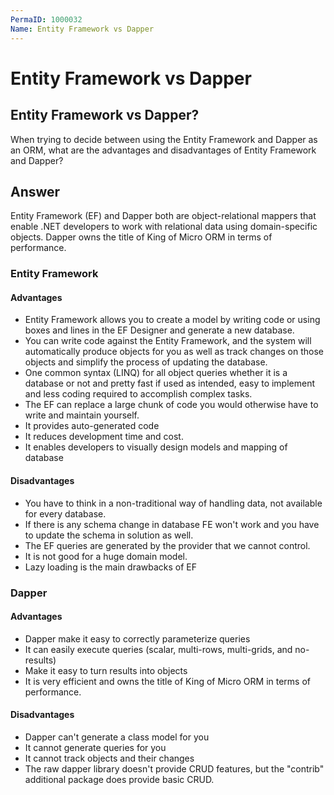```yaml
---
PermaID: 1000032
Name: Entity Framework vs Dapper
---
```


# Entity Framework vs Dapper

## Entity Framework vs Dapper? 

When trying to decide between using the Entity Framework and Dapper as an ORM, what are the advantages and disadvantages of Entity Framework and Dapper?

## Answer

Entity Framework (EF) and Dapper both are object-relational mappers that enable .NET developers to work with relational data using domain-specific objects. Dapper owns the title of King of Micro ORM in terms of performance. 

### Entity Framework

#### Advantages

 - Entity Framework allows you to create a model by writing code or using boxes and lines in the EF Designer and generate a new database.
 - You can write code against the Entity Framework, and the system will automatically produce objects for you as well as track changes on those objects and simplify the process of updating the database.
 - One common syntax (LINQ) for all object queries whether it is a database or not and pretty fast if used as intended, easy to implement and less coding required to accomplish complex tasks. 
 - The EF can replace a large chunk of code you would otherwise have to write and maintain yourself.
 - It provides auto-generated code
 - It reduces development time and cost.
 - It enables developers to visually design models and mapping of database 

#### Disadvantages

 - You have to think in a non-traditional way of handling data, not available for every database.
 - If there is any schema change in database FE won't work and you have to update the schema in solution as well.
 - The EF queries are generated by the provider that we cannot control.
 - It is not good for a huge domain model.
 - Lazy loading is the main drawbacks of EF

### Dapper

#### Advantages

 - Dapper make it easy to correctly parameterize queries
 - It can easily execute queries (scalar, multi-rows, multi-grids, and no-results)
 - Make it easy to turn results into objects
 - It is very efficient and owns the title of King of Micro ORM in terms of performance. 

#### Disadvantages

 - Dapper can't generate a class model for you
 - It cannot generate queries for you
 - It cannot track objects and their changes
 - The raw dapper library doesn't provide CRUD features, but the "contrib" additional package does provide basic CRUD.